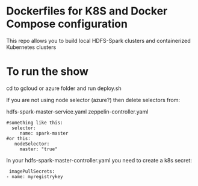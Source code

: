 # Dockerfiles for K8S and Docker Compose configuration

This repo allows you to build local HDFS-Spark clusters and containerized Kubernetes clusters

# To run the show

cd to gcloud or azure folder and run deploy.sh

If you are not using node selector (azure?) then delete selectors from:

 hdfs-spark-master-service.yaml
 zeppelin-controller.yaml
 
 ```
 #something like this:
   selector:
      name: spark-master
 #or this:
    nodeSelector:
      master: "true"
```

In your hdfs-spark-master-controller.yaml you need to create a k8s secret:

```
 imagePullSecrets:
- name: myregistrykey
```
